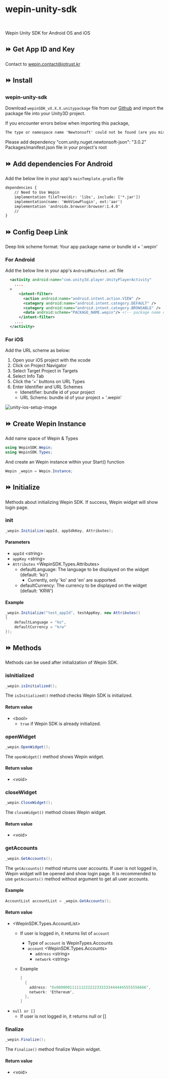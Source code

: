 # wepin-unity-sdk

<br />

Wepin Unity SDK for Android OS and iOS

## ⏩ Get App ID and Key

Contact to wepin.contact@iotrust.kr

## ⏩ Install

### wepin-unity-sdk

Download `wepinSDK_vX.X.X.unitypackage` file from our [Github](https://github.com/WepinWallet/wepin-unity-sdk.git) and import the package file into your Unity3D project.

If you encounter errors below when importing this package, 

```xml
The type or namespace name 'Newtonsoft' could not be found (are you missing a using directive or an assembly reference?)
```

Please add dependency "com.unity.nuget.newtonsoft-json": "3.0.2" Packages/manifest.json file in your project's root

## ⏩ Add dependencies For Android

Add the below line in your app's `mainTemplate.gradle` file

```xml
dependencies {
    // Need to Use Wepin
    implementation fileTree(dir: 'libs', include: ['*.jar'])
    implementation(name: 'WebViewPlugin', ext:'aar')
    implementation 'androidx.browser:browser:1.4.0'
    // 
}
```

## ⏩ Config Deep Link

Deep link scheme format: Your app package name or bundle id + '.wepin'

### For Android

Add the below line in your app's `AndroidMainfest.xml` file

```xml
  <activity android:name="com.unity3d.player.UnityPlayerActivity"
    ....
  >
      <intent-filter>
        <action android:name="android.intent.action.VIEW" />
        <category android:name="android.intent.category.DEFAULT" />
        <category android:name="android.intent.category.BROWSABLE" />
        <data android:scheme="PACKAGE_NAME.wepin"/> <!-- package name of your android app + '.wepin' -->
      </intent-filter>            
    ....
  </activity>
```

### For iOS

Add the URL scheme as below:

1. Open your iOS project with the xcode
2. Click on Project Navigator
3. Select Target Project in Targets
4. Select Info Tab
5. Click the '+' buttons on URL Types
6. Enter Identifier and URL Schemes
   - Idenetifier: bundle id of your project
   - URL Schems: bundle id of your project + '.wepin'

![unity-ios-setup-image](https://github.com/IotrustGitHub/wepin-unity-sdk/assets/43332708/ba1ddc58-1b51-4253-b5e7-22741717fa9d)


## ⏩ Create Wepin Instance

Add name space of Wepin & Types

```c#
using WepinSDK.Wepin;
using WepinSDK.Types;
```

And create an Wepin instance within your Start() function

```c#
Wepin _wepin = Wepin.Instance;
```

## ⏩ Initialize

Methods about initializing Wepin SDK. If success, Wepin widget will show login page.

### init

```c#
_wepin.Initialize(appId, appSdkKey, Attributes);
```
#### Parameters

- `appId` \<string>
- `appKey` \<string>
- `Attributes` \<WepinSDK.Types.Attributes>
  - defaultLanguage: The language to be displayed on the widget (default: 'ko')
    - Currently, only 'ko' and 'en' are supported.
  - defaultCurrency: The currency to be displayed on the widget (default: 'KRW')

#### Example

```c#
_wepin.Initialize("test_appId", testAppKey, new Attributes()
{
    defaultLanguage = "ko",
    defaultCurrency = "krw"
});
```
## ⏩ Methods

Methods can be used after initialization of Wepin SDK.

### isInitialized

```c#
_wepin.isInitialized();
```

The `isInitialized()` method checks Wepin SDK is initialized.

#### Return value

- \<bool>
  - `true` if Wepin SDK is already initialized.


### openWidget

```c#
_wepin.OpenWidget();
```

The `openWidget()` method shows Wepin widget. 

#### Return value

- \<void>

### closeWidget

```c#
_wepin.CloseWidget();
```

The `closeWidget()` method closes Wepin widget.

#### Return value

- \<void>

### getAccounts

```c#
_wepin.GetAccounts();
```

The `getAccounts()` method returns user accounts. If user is not logged in, Wepin widget will be opened and show login page. It is recommended to use `getAccounts()` method without argument to get all user accounts.

#### Example

```c#
AccountList accountList = _wepin.GetAccounts();
```

#### Return value

- <WepinSDK.Types.AccountList>
  - If user is logged in, it returns list of `account`
    - Type of `account` is WepinTypes.Accounts
    - `account` \<WepinSDK.Types.Accounts>
      - `address` \<string>
      - `network` \<string>

  - Example
    ```c#
    [
      {
        address: '0x0000001111112222223333334444445555556666',
        network: 'Ethereum',
      },
    ]
    ```
- `null or []`
  - If user is not logged in, it returns null or []

### finalize

```c#
_wepin.Finalize();
```

The `Finalize()` method finalize Wepin widget.

#### Return value

- \<void>
